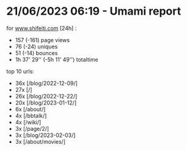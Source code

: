 # 21/06/2023 06:19 - Umami report
for www.shifeiti.com [24h] :

 - 157 (-161) page views
 - 76 (-24) uniques
 - 51 (-14) bounces
 - 1h 37' 29'' (-5h 11' 49'') totaltime


top 10 urls:
 - 36x [/blog/2022-12-09/]
 - 27x [/]
 - 26x [/blog/2022-12-22/]
 - 20x [/blog/2023-01-12/]
 - 6x [/about/]
 - 4x [/bbtalk/]
 - 4x [/wiki/]
 - 3x [/page/2/]
 - 3x [/blog/2023-02-03/]
 - 3x [/about/movies/]


